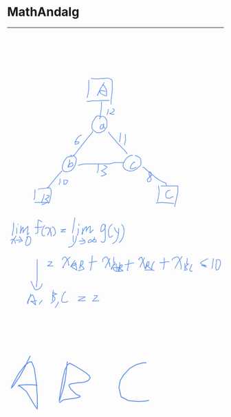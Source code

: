 # MathAndalg
---

<svg id="svg" viewbox="91.44000244140625,80.19999694824219,680,740" style="height:740"><path d="M 347.44,96.2 L 347.44,98.2 L 347.44,101.2 L 347.44,111.2 L 347.44,124.2 L 345.44,139.2 L 343.44,146.2 L 342.44,151.2 L 342.44,152.2" fill="none" stroke="#6190e8" stroke-width="2"></path><path d="M 355.44,91.2 L 354.44,91.2 L 355.44,91.2 L 357.44,91.2 L 367.44,92.2 L 378.44,92.2 L 390.44,91.2 L 402.44,90.2 L 408.44,90.2 L 416.44,93.2 L 419.44,95.2 L 420.44,97.2 L 421.44,101.2 L 421.44,108.2 L 421.44,114.2 L 421.44,125.2 L 420.44,138.2 L 418.44,151.2 L 417.44,160.2 L 417.44,166.2 L 417.44,171.2 L 417.44,172.2" fill="none" stroke="#6190e8" stroke-width="2"></path><path d="M 340.44,163.2 L 341.44,163.2 L 344.44,163.2 L 352.44,162.2 L 359.44,161.2 L 377.44,161.2 L 390.44,160.2 L 400.44,160.2 L 405.44,160.2 L 410.44,160.2 L 411.44,160.2 L 412.44,160.2" fill="none" stroke="#6190e8" stroke-width="2"></path><path d="M 396.44,103.2 L 395.44,104.2 L 393.44,109.2 L 385.44,121.2 L 379.44,133.2 L 376.44,140.2 L 373.44,145.2 L 375.44,143.2 L 377.44,138.2 L 382.44,128.2" fill="none" stroke="#6190e8" stroke-width="2"></path><path d="M 389.44,113.2 L 391.44,112.2 L 394.44,112.2 L 398.44,118.2 L 403.44,128.2 L 403.44,137.2 L 403.44,143.2 L 403.44,145.2 L 401.44,145.2 L 396.44,144.2 L 389.44,141.2 L 385.44,138.2 L 383.44,136.2 L 382.44,131.2 L 382.44,130.2 L 385.44,129.2 L 390.44,129.2 L 398.44,131.2 L 401.44,131.2" fill="none" stroke="#6190e8" stroke-width="2"></path><path d="M 387.44,163.2 L 387.44,164.2 L 387.44,169.2 L 387.44,182.2 L 385.44,195.2 L 383.44,209.2 L 382.44,215.2 L 381.44,219.2" fill="none" stroke="#6190e8" stroke-width="2"></path><path d="M 385.44,213.2 L 385.44,211.2 L 384.44,210.2 L 380.44,209.2 L 374.44,208.2 L 368.44,213.2 L 365.44,218.2 L 358.44,231.2 L 357.44,238.2 L 357.44,247.2 L 360.44,252.2 L 372.44,261.2 L 383.44,261.2 L 395.44,255.2 L 403.44,244.2 L 404.44,237.2 L 404.44,226.2 L 403.44,220.2 L 398.44,213.2 L 393.44,210.2 L 388.44,210.2 L 386.44,211.2" fill="none" stroke="#6190e8" stroke-width="2"></path><path d="M 394.44,238.2 L 394.44,237.2 L 391.44,236.2 L 389.44,236.2 L 386.44,237.2 L 383.44,243.2 L 383.44,247.2 L 384.44,249.2 L 387.44,249.2 L 390.44,248.2 L 392.44,243.2 L 394.44,238.2 L 394.44,234.2 L 394.44,232.2 L 394.44,238.2 L 394.44,243.2 L 394.44,245.2 L 397.44,246.2 L 399.44,246.2" fill="none" stroke="#6190e8" stroke-width="2"></path><path d="M 408.44,187.2 L 408.44,188.2 L 408.44,191.2 L 408.44,195.2 L 405.44,202.2 L 404.44,204.2 L 404.44,205.2" fill="none" stroke="#6190e8" stroke-width="2"></path><path d="M 422.44,186.2 L 423.44,186.2 L 426.44,188.2 L 427.44,189.2 L 427.44,190.2 L 427.44,192.2 L 424.44,196.2 L 416.44,200.2 L 413.44,200.2 L 413.44,201.2 L 414.44,201.2 L 416.44,202.2 L 420.44,203.2 L 425.44,203.2 L 427.44,203.2" fill="none" stroke="#6190e8" stroke-width="2"></path><path d="M 359.44,255.2 L 359.44,257.2 L 359.44,259.2 L 352.44,268.2 L 345.44,276.2 L 336.44,287.2 L 326.44,300.2 L 316.44,313.2 L 308.44,323.2 L 303.44,330.2 L 301.44,331.2 L 300.44,331.2 L 300.44,332.2 L 300.44,334.2 L 299.44,334.2 L 299.44,335.2" fill="none" stroke="#6190e8" stroke-width="2"></path><path d="M 296.44,337.2 L 294.44,336.2 L 291.44,336.2 L 286.44,336.2 L 281.44,337.2 L 276.44,341.2 L 275.44,344.2 L 270.44,349.2 L 266.44,360.2 L 264.44,368.2 L 264.44,376.2 L 270.44,383.2 L 280.44,384.2 L 291.44,380.2 L 298.44,374.2 L 304.44,363.2 L 307.44,352.2 L 308.44,343.2 L 306.44,339.2 L 301.44,334.2 L 296.44,333.2 L 293.44,332.2 L 289.44,333.2 L 288.44,333.2" fill="none" stroke="#6190e8" stroke-width="2"></path><path d="M 287.44,345.2 L 287.44,351.2 L 285.44,362.2 L 283.44,366.2 L 282.44,370.2 L 282.44,368.2 L 283.44,363.2 L 287.44,360.2 L 290.44,357.2 L 292.44,356.2 L 295.44,355.2 L 296.44,356.2 L 297.44,359.2 L 297.44,362.2 L 297.44,364.2 L 296.44,365.2 L 290.44,367.2 L 285.44,368.2 L 283.44,368.2 L 283.44,370.2" fill="none" stroke="#6190e8" stroke-width="2"></path><path d="M 325.44,269.2 L 323.44,269.2 L 319.44,270.2 L 313.44,276.2 L 309.44,281.2 L 308.44,283.2 L 305.44,289.2 L 304.44,294.2 L 304.44,297.2 L 308.44,297.2 L 314.44,295.2 L 316.44,293.2 L 316.44,291.2 L 316.44,290.2 L 314.44,290.2 L 306.44,289.2 L 303.44,289.2 L 303.44,290.2" fill="none" stroke="#6190e8" stroke-width="2"></path><path d="M 313.44,364.2 L 314.44,363.2 L 320.44,362.2 L 328.44,360.2 L 338.44,359.2 L 350.44,359.2 L 358.44,359.2 L 373.44,359.2 L 383.44,359.2 L 392.44,359.2 L 398.44,359.2 L 405.44,359.2 L 411.44,359.2 L 417.44,358.2 L 421.44,357.2 L 424.44,356.2 L 425.44,355.2 L 429.44,355.2 L 432.44,355.2 L 434.44,355.2 L 437.44,355.2 L 439.44,355.2 L 440.44,355.2 L 442.44,355.2 L 445.44,355.2 L 449.44,355.2 L 453.44,355.2 L 455.44,355.2 L 457.44,355.2" fill="none" stroke="#6190e8" stroke-width="2"></path><path d="M 485.44,333.2 L 483.44,332.2 L 480.44,332.2 L 475.44,334.2 L 471.44,336.2 L 463.44,344.2 L 458.44,353.2 L 455.44,360.2 L 455.44,367.2 L 459.44,374.2 L 465.44,378.2 L 476.44,382.2 L 487.44,380.2 L 498.44,374.2 L 506.44,367.2 L 510.44,363.2 L 511.44,356.2 L 511.44,351.2 L 510.44,344.2 L 507.44,339.2 L 499.44,335.2 L 494.44,333.2 L 492.44,333.2" fill="none" stroke="#6190e8" stroke-width="2"></path><path d="M 492.44,355.2 L 492.44,354.2 L 491.44,354.2 L 488.44,354.2 L 483.44,359.2 L 479.44,366.2 L 477.44,371.2 L 477.44,373.2 L 483.44,374.2 L 491.44,372.2 L 496.44,369.2" fill="none" stroke="#6190e8" stroke-width="2"></path><path d="M 410.44,258.2 L 410.44,259.2 L 411.44,263.2 L 418.44,271.2 L 423.44,277.2 L 432.44,287.2 L 440.44,297.2 L 447.44,304.2 L 453.44,310.2 L 458.44,315.2 L 460.44,317.2 L 461.44,318.2 L 462.44,319.2 L 463.44,321.2 L 465.44,324.2 L 467.44,325.2 L 467.44,326.2 L 467.44,327.2 L 468.44,327.2" fill="none" stroke="#6190e8" stroke-width="2"></path><path d="M 447.44,261.2 L 447.44,265.2 L 446.44,274.2 L 445.44,283.2 L 444.44,287.2 L 444.44,291.2" fill="none" stroke="#6190e8" stroke-width="2"></path><path d="M 462.44,265.2 L 462.44,268.2 L 462.44,274.2 L 463.44,284.2 L 460.44,294.2 L 459.44,299.2 L 459.44,300.2" fill="none" stroke="#6190e8" stroke-width="2"></path><path d="M 377.44,359.2 L 377.44,360.2 L 377.44,362.2 L 377.44,366.2 L 377.44,376.2 L 375.44,383.2 L 373.44,387.2" fill="none" stroke="#6190e8" stroke-width="2"></path><path d="M 394.44,363.2 L 396.44,364.2 L 401.44,366.2 L 404.44,368.2 L 404.44,369.2 L 404.44,370.2 L 396.44,376.2 L 392.44,378.2 L 388.44,380.2 L 387.44,380.2 L 388.44,381.2 L 390.44,382.2 L 396.44,386.2 L 401.44,390.2 L 402.44,391.2 L 400.44,392.2 L 398.44,393.2 L 391.44,396.2 L 386.44,397.2 L 385.44,397.2" fill="none" stroke="#6190e8" stroke-width="2"></path><path d="M 264.44,382.2 L 263.44,382.2 L 262.44,382.2 L 259.44,385.2 L 251.44,394.2 L 246.44,400.2 L 236.44,412.2 L 227.44,423.2 L 221.44,431.2 L 218.44,433.2 L 219.44,433.2 L 221.44,434.2" fill="none" stroke="#6190e8" stroke-width="2"></path><path d="M 178.44,439.2 L 178.44,440.2 L 178.44,443.2 L 178.44,450.2 L 177.44,465.2 L 175.44,471.2 L 175.44,472.2" fill="none" stroke="#6190e8" stroke-width="2"></path><path d="M 187.44,439.2 L 195.44,437.2 L 205.44,436.2 L 213.44,435.2 L 223.44,434.2 L 226.44,435.2 L 228.44,439.2 L 229.44,442.2 L 229.44,450.2 L 228.44,460.2 L 225.44,472.2 L 223.44,480.2 L 221.44,482.2 L 219.44,482.2" fill="none" stroke="#6190e8" stroke-width="2"></path><path d="M 177.44,480.2 L 178.44,480.2 L 182.44,480.2 L 195.44,480.2 L 208.44,480.2 L 216.44,480.2 L 220.44,480.2 L 221.44,480.2 L 221.44,479.2" fill="none" stroke="#6190e8" stroke-width="2"></path><path d="M 207.44,453.2 L 207.44,455.2 L 205.44,465.2 L 201.44,473.2 L 200.44,477.2 L 199.44,481.2" fill="none" stroke="#6190e8" stroke-width="2"></path><path d="M 214.44,458.2 L 216.44,458.2 L 222.44,458.2 L 223.44,459.2 L 223.44,460.2 L 223.44,461.2 L 221.44,463.2 L 213.44,469.2 L 210.44,469.2 L 209.44,469.2 L 210.44,469.2 L 212.44,470.2 L 213.44,471.2 L 218.44,475.2 L 218.44,477.2 L 218.44,478.2 L 218.44,479.2 L 208.44,484.2 L 201.44,486.2 L 199.44,487.2" fill="none" stroke="#6190e8" stroke-width="2"></path><path d="M 257.44,405.2 L 257.44,406.2 L 257.44,408.2 L 257.44,416.2 L 254.44,423.2 L 253.44,425.2" fill="none" stroke="#6190e8" stroke-width="2"></path><path d="M 269.44,408.2 L 269.44,409.2 L 269.44,413.2 L 269.44,417.2 L 269.44,421.2 L 269.44,423.2 L 273.44,423.2 L 277.44,420.2 L 281.44,413.2 L 281.44,411.2 L 277.44,410.2 L 275.44,410.2 L 272.44,410.2" fill="none" stroke="#6190e8" stroke-width="2"></path><path d="M 516.44,369.2 L 519.44,370.2 L 521.44,371.2 L 531.44,380.2 L 543.44,390.2 L 555.44,400.2 L 563.44,406.2 L 573.44,412.2 L 581.44,416.2 L 586.44,418.2 L 589.44,419.2 L 589.44,420.2 L 589.44,421.2 L 589.44,423.2 L 591.44,425.2 L 592.44,426.2" fill="none" stroke="#6190e8" stroke-width="2"></path><path d="M 539.44,401.2 L 539.44,399.2 L 542.44,395.2 L 543.44,391.2 L 543.44,388.2 L 542.44,386.2 L 540.44,384.2 L 538.44,384.2 L 537.44,384.2 L 536.44,385.2 L 536.44,390.2 L 538.44,398.2 L 542.44,402.2 L 543.44,405.2 L 543.44,407.2 L 543.44,409.2 L 542.44,412.2 L 538.44,414.2 L 534.44,415.2 L 532.44,414.2 L 531.44,411.2 L 531.44,410.2 L 531.44,409.2 L 531.44,407.2 L 537.44,401.2 L 541.44,397.2 L 545.44,395.2" fill="none" stroke="#6190e8" stroke-width="2"></path><path d="M 567.44,428.2 L 566.44,428.2 L 566.44,430.2 L 566.44,431.2 L 568.44,441.2 L 568.44,449.2 L 565.44,467.2 L 563.44,475.2 L 563.44,478.2" fill="none" stroke="#6190e8" stroke-width="2"></path><path d="M 575.44,430.2 L 575.44,429.2 L 576.44,428.2 L 583.44,428.2 L 592.44,428.2 L 602.44,428.2 L 609.44,428.2 L 618.44,428.2 L 625.44,428.2 L 627.44,428.2 L 627.44,430.2 L 627.44,431.2 L 627.44,439.2 L 627.44,446.2 L 625.44,456.2 L 621.44,474.2 L 618.44,486.2 L 617.44,492.2 L 617.44,494.2 L 617.44,493.2 L 617.44,491.2" fill="none" stroke="#6190e8" stroke-width="2"></path><path d="M 558.44,482.2 L 560.44,481.2 L 562.44,481.2 L 576.44,480.2 L 591.44,481.2 L 604.44,482.2 L 612.44,483.2 L 614.44,483.2 L 614.44,484.2" fill="none" stroke="#6190e8" stroke-width="2"></path><path d="M 604.44,442.2 L 602.44,442.2 L 601.44,442.2 L 599.44,442.2 L 596.44,443.2 L 592.44,446.2 L 589.44,452.2 L 589.44,456.2 L 589.44,461.2 L 592.44,466.2 L 601.44,467.2 L 610.44,462.2 L 613.44,463.2" fill="none" stroke="#6190e8" stroke-width="2"></path><path d="M 111.44,543.2 L 111.44,544.2 L 111.44,548.2 L 111.44,553.2 L 111.44,558.2 L 110.44,568.2 L 108.44,575.2 L 107.44,583.2 L 107.44,584.2 L 107.44,585.2 L 107.44,584.2" fill="none" stroke="#6190e8" stroke-width="2"></path><path d="M 121.44,559.2 L 121.44,560.2 L 121.44,562.2 L 121.44,567.2 L 121.44,571.2 L 121.44,573.2 L 121.44,575.2 L 121.44,576.2 L 121.44,577.2 L 120.44,578.2" fill="none" stroke="#6190e8" stroke-width="2"></path><path d="M 119.44,552.2" fill="none" stroke="#6190e8" stroke-width="2"></path><path d="M 134.44,553.2 L 134.44,554.2 L 134.44,556.2 L 134.44,561.2 L 133.44,571.2 L 133.44,575.2 L 131.44,576.2 L 131.44,577.2 L 131.44,576.2 L 135.44,568.2 L 137.44,563.2 L 139.44,559.2 L 141.44,558.2 L 141.44,559.2 L 141.44,560.2 L 141.44,567.2 L 141.44,572.2 L 140.44,576.2 L 143.44,570.2 L 149.44,562.2 L 154.44,557.2 L 156.44,555.2 L 156.44,556.2 L 156.44,559.2 L 156.44,565.2 L 154.44,572.2 L 154.44,580.2 L 154.44,581.2 L 157.44,579.2 L 157.44,578.2 L 160.44,575.2" fill="none" stroke="#6190e8" stroke-width="2"></path><path d="M 125.44,550.2 L 125.44,549.2 L 125.44,548.2 L 125.44,547.2" fill="none" stroke="#6190e8" stroke-width="2"></path><path d="M 101.44,598.2 L 103.44,597.2 L 106.44,596.2 L 109.44,596.2 L 112.44,596.2 L 114.44,598.2 L 115.44,601.2 L 116.44,606.2 L 116.44,608.2 L 116.44,609.2" fill="none" stroke="#6190e8" stroke-width="2"></path><path d="M 119.44,584.2 L 119.44,585.2 L 118.44,586.2 L 115.44,591.2 L 110.44,598.2 L 107.44,604.2 L 105.44,606.2 L 105.44,609.2 L 107.44,609.2" fill="none" stroke="#6190e8" stroke-width="2"></path><path d="M 118.44,598.2 L 119.44,598.2 L 123.44,598.2 L 128.44,598.2 L 132.44,598.2 L 135.44,598.2" fill="none" stroke="#6190e8" stroke-width="2"></path><path d="M 130.44,586.2 L 130.44,587.2 L 130.44,589.2 L 133.44,593.2 L 138.44,599.2 L 139.44,600.2 L 134.44,602.2 L 128.44,604.2 L 126.44,605.2" fill="none" stroke="#6190e8" stroke-width="2"></path><path d="M 156.44,589.2 L 155.44,589.2 L 153.44,594.2 L 149.44,606.2 L 149.44,613.2 L 153.44,615.2 L 159.44,613.2 L 164.44,606.2 L 165.44,594.2 L 163.44,588.2 L 157.44,586.2 L 152.44,589.2 L 151.44,591.2" fill="none" stroke="#6190e8" stroke-width="2"></path><path d="M 182.44,559.2 L 180.44,559.2 L 179.44,558.2 L 180.44,558.2 L 183.44,558.2 L 193.44,558.2 L 197.44,558.2 L 200.44,556.2 L 201.44,555.2" fill="none" stroke="#6190e8" stroke-width="2"></path><path d="M 200.44,542.2 L 199.44,540.2 L 196.44,538.2 L 193.44,537.2 L 190.44,535.2 L 188.44,535.2 L 188.44,538.2 L 187.44,547.2 L 187.44,554.2 L 187.44,564.2 L 187.44,571.2 L 187.44,574.2 L 186.44,576.2 L 182.44,577.2 L 179.44,578.2" fill="none" stroke="#6190e8" stroke-width="2"></path><path d="M 209.44,553.2 L 208.44,553.2 L 207.44,554.2 L 205.44,557.2 L 201.44,566.2 L 200.44,573.2 L 200.44,579.2 L 202.44,584.2 L 206.44,585.2 L 209.44,583.2" fill="none" stroke="#6190e8" stroke-width="2"></path><path d="M 212.44,562.2 L 211.44,562.2 L 211.44,561.2 L 213.44,560.2 L 214.44,559.2 L 218.44,559.2 L 221.44,559.2 L 223.44,561.2 L 227.44,570.2 L 228.44,573.2 L 229.44,584.2 L 229.44,587.2 L 229.44,585.2 L 229.44,579.2 L 229.44,574.2" fill="none" stroke="#6190e8" stroke-width="2"></path><path d="M 228.44,559.2 L 227.44,560.2 L 227.44,563.2 L 223.44,572.2 L 220.44,578.2 L 218.44,582.2 L 218.44,583.2 L 218.44,581.2 L 219.44,577.2" fill="none" stroke="#6190e8" stroke-width="2"></path><path d="M 231.44,557.2 L 233.44,557.2 L 238.44,559.2 L 241.44,566.2 L 242.44,573.2 L 242.44,578.2 L 239.44,582.2 L 236.44,584.2 L 234.44,585.2" fill="none" stroke="#6190e8" stroke-width="2"></path><path d="M 260.44,565.2 L 259.44,565.2 L 260.44,565.2 L 262.44,565.2 L 268.44,565.2 L 273.44,564.2 L 276.44,564.2 L 275.44,564.2 L 273.44,565.2 L 268.44,566.2 L 262.44,570.2 L 261.44,572.2 L 259.44,572.2 L 260.44,572.2 L 265.44,572.2 L 270.44,572.2 L 272.44,572.2 L 273.44,572.2 L 274.44,572.2" fill="none" stroke="#6190e8" stroke-width="2"></path><path d="M 304.44,528.2 L 303.44,528.2 L 303.44,530.2 L 303.44,534.2 L 301.44,542.2 L 300.44,553.2 L 298.44,563.2 L 297.44,568.2 L 296.44,572.2 L 296.44,575.2 L 296.44,576.2" fill="none" stroke="#6190e8" stroke-width="2"></path><path d="M 314.44,561.2 L 314.44,564.2 L 314.44,570.2 L 314.44,575.2 L 311.44,583.2 L 311.44,584.2 L 311.44,582.2 L 311.44,580.2" fill="none" stroke="#6190e8" stroke-width="2"></path><path d="M 316.44,553.2 L 316.44,551.2 L 316.44,550.2 L 316.44,547.2 L 316.44,549.2 L 316.44,550.2 L 316.44,553.2" fill="none" stroke="#6190e8" stroke-width="2"></path><path d="M 328.44,560.2 L 328.44,561.2 L 328.44,562.2 L 328.44,565.2 L 328.44,568.2 L 328.44,574.2 L 327.44,580.2 L 326.44,580.2 L 326.44,578.2 L 326.44,575.2 L 331.44,566.2 L 334.44,562.2 L 337.44,558.2 L 340.44,556.2 L 340.44,557.2 L 340.44,559.2 L 340.44,564.2 L 339.44,571.2 L 339.44,572.2 L 339.44,571.2 L 339.44,569.2 L 344.44,561.2 L 347.44,557.2 L 351.44,555.2 L 352.44,555.2 L 352.44,556.2 L 352.44,560.2 L 351.44,568.2 L 351.44,573.2 L 351.44,575.2 L 352.44,575.2 L 359.44,568.2 L 362.44,565.2" fill="none" stroke="#6190e8" stroke-width="2"></path><path d="M 298.44,583.2 L 298.44,584.2 L 298.44,586.2 L 298.44,591.2 L 298.44,598.2 L 298.44,600.2 L 299.44,603.2 L 300.44,603.2" fill="none" stroke="#6190e8" stroke-width="2"></path><path d="M 308.44,585.2 L 308.44,590.2 L 306.44,600.2 L 301.44,609.2 L 297.44,615.2 L 293.44,618.2 L 287.44,620.2 L 283.44,620.2 L 283.44,619.2" fill="none" stroke="#6190e8" stroke-width="2"></path><path d="M 316.44,601.2 L 319.44,601.2 L 327.44,601.2 L 332.44,600.2 L 335.44,598.2" fill="none" stroke="#6190e8" stroke-width="2"></path><path d="M 326.44,591.2 L 327.44,593.2 L 329.44,596.2 L 334.44,600.2 L 335.44,602.2 L 335.44,604.2 L 335.44,606.2 L 332.44,608.2 L 324.44,610.2 L 320.44,610.2" fill="none" stroke="#6190e8" stroke-width="2"></path><path d="M 366.44,589.2 L 365.44,589.2 L 365.44,591.2 L 365.44,592.2 L 363.44,598.2 L 355.44,603.2 L 351.44,605.2 L 346.44,606.2 L 345.44,605.2 L 345.44,603.2 L 347.44,599.2 L 351.44,597.2 L 352.44,596.2 L 353.44,596.2 L 355.44,598.2 L 358.44,601.2 L 360.44,603.2 L 364.44,604.2 L 366.44,604.2 L 368.44,604.2 L 369.44,604.2 L 370.44,604.2 L 370.44,601.2 L 370.44,600.2 L 370.44,598.2 L 367.44,596.2 L 365.44,596.2 L 362.44,596.2 L 360.44,596.2" fill="none" stroke="#6190e8" stroke-width="2"></path><path d="M 396.44,548.2 L 394.44,548.2 L 392.44,548.2 L 388.44,553.2 L 385.44,562.2 L 385.44,569.2 L 385.44,571.2 L 388.44,571.2 L 394.44,567.2 L 398.44,560.2 L 399.44,555.2 L 399.44,552.2 L 399.44,550.2 L 398.44,548.2 L 398.44,550.2 L 398.44,553.2 L 398.44,561.2 L 399.44,569.2 L 399.44,589.2 L 399.44,597.2 L 396.44,603.2 L 393.44,605.2 L 387.44,604.2 L 385.44,601.2" fill="none" stroke="#6190e8" stroke-width="2"></path><path d="M 421.44,548.2 L 419.44,549.2 L 417.44,552.2 L 413.44,556.2 L 409.44,566.2 L 409.44,573.2 L 409.44,582.2 L 412.44,589.2 L 418.44,588.2 L 423.44,583.2" fill="none" stroke="#6190e8" stroke-width="2"></path><path d="M 428.44,558.2 L 428.44,559.2 L 430.44,567.2 L 437.44,574.2 L 440.44,576.2 L 441.44,576.2" fill="none" stroke="#6190e8" stroke-width="2"></path><path d="M 441.44,560.2 L 441.44,563.2 L 441.44,567.2 L 441.44,575.2 L 438.44,590.2 L 433.44,601.2 L 426.44,607.2 L 422.44,609.2 L 421.44,609.2" fill="none" stroke="#6190e8" stroke-width="2"></path><path d="M 449.44,549.2 L 450.44,549.2 L 454.44,553.2 L 457.44,561.2 L 458.44,571.2 L 456.44,583.2 L 453.44,592.2 L 447.44,602.2 L 442.44,606.2" fill="none" stroke="#6190e8" stroke-width="2"></path><path d="M 220.44,666.2 L 219.44,666.2 L 221.44,666.2 L 225.44,666.2 L 229.44,666.2 L 231.44,666.2 L 231.44,668.2 L 227.44,672.2 L 221.44,677.2 L 218.44,678.2 L 218.44,679.2 L 222.44,679.2 L 228.44,679.2 L 233.44,679.2 L 235.44,679.2 L 236.44,679.2" fill="none" stroke="#6190e8" stroke-width="2"></path><path d="M 264.44,660.2 L 264.44,659.2 L 264.44,658.2 L 267.44,653.2 L 270.44,651.2 L 273.44,651.2 L 275.44,652.2 L 278.44,657.2 L 283.44,666.2 L 283.44,671.2 L 284.44,677.2 L 285.44,677.2 L 285.44,675.2" fill="none" stroke="#6190e8" stroke-width="2"></path><path d="M 289.44,651.2 L 288.44,651.2 L 287.44,653.2 L 285.44,654.2 L 278.44,661.2 L 275.44,668.2 L 272.44,671.2 L 269.44,678.2 L 265.44,684.2 L 267.44,684.2 L 269.44,683.2" fill="none" stroke="#6190e8" stroke-width="2"></path><path d="M 304.44,661.2 L 303.44,662.2 L 303.44,663.2 L 299.44,668.2 L 294.44,675.2 L 292.44,680.2 L 290.44,683.2 L 291.44,682.2 L 291.44,681.2 L 293.44,677.2 L 298.44,673.2 L 301.44,672.2 L 304.44,671.2 L 306.44,669.2 L 306.44,670.2 L 306.44,671.2 L 307.44,678.2 L 309.44,687.2 L 309.44,691.2 L 309.44,692.2 L 307.44,691.2 L 303.44,688.2 L 299.44,686.2 L 295.44,683.2 L 293.44,681.2 L 293.44,680.2 L 294.44,679.2 L 298.44,678.2 L 299.44,678.2 L 306.44,675.2 L 309.44,674.2" fill="none" stroke="#6190e8" stroke-width="2"></path><path d="M 323.44,662.2 L 323.44,663.2 L 323.44,667.2 L 321.44,677.2 L 320.44,683.2 L 319.44,686.2 L 318.44,686.2 L 319.44,684.2 L 321.44,675.2 L 321.44,673.2" fill="none" stroke="#6190e8" stroke-width="2"></path><path d="M 324.44,663.2 L 326.44,663.2 L 329.44,663.2 L 329.44,664.2 L 329.44,665.2 L 329.44,669.2 L 329.44,672.2 L 324.44,677.2 L 322.44,677.2 L 323.44,678.2 L 324.44,679.2 L 328.44,682.2 L 331.44,686.2 L 332.44,688.2 L 332.44,689.2 L 329.44,690.2 L 320.44,693.2 L 314.44,694.2 L 313.44,694.2" fill="none" stroke="#6190e8" stroke-width="2"></path><path d="M 347.44,668.2 L 354.44,668.2 L 362.44,666.2 L 370.44,665.2 L 373.44,664.2" fill="none" stroke="#6190e8" stroke-width="2"></path><path d="M 358.44,646.2 L 358.44,648.2 L 357.44,657.2 L 357.44,665.2 L 355.44,678.2 L 353.44,689.2 L 352.44,693.2 L 353.44,693.2" fill="none" stroke="#6190e8" stroke-width="2"></path><path d="M 392.44,666.2 L 391.44,666.2 L 391.44,665.2 L 391.44,664.2 L 391.44,658.2 L 395.44,654.2 L 399.44,651.2 L 404.44,651.2 L 408.44,657.2 L 411.44,668.2 L 413.44,677.2 L 413.44,681.2 L 413.44,682.2 L 413.44,681.2 L 413.44,672.2 L 413.44,669.2" fill="none" stroke="#6190e8" stroke-width="2"></path><path d="M 414.44,655.2 L 413.44,656.2 L 413.44,657.2 L 409.44,665.2 L 404.44,674.2 L 400.44,681.2 L 399.44,683.2 L 399.44,684.2 L 401.44,684.2" fill="none" stroke="#6190e8" stroke-width="2"></path><path d="M 429.44,666.2 L 429.44,668.2 L 428.44,668.2 L 426.44,673.2 L 422.44,680.2 L 421.44,683.2 L 419.44,687.2 L 419.44,689.2 L 418.44,689.2 L 419.44,684.2 L 425.44,677.2 L 429.44,674.2 L 431.44,673.2 L 433.44,673.2 L 434.44,674.2 L 434.44,679.2 L 436.44,688.2 L 435.44,694.2 L 434.44,696.2 L 432.44,696.2 L 427.44,692.2 L 424.44,688.2 L 424.44,685.2 L 424.44,684.2 L 425.44,684.2 L 427.44,684.2 L 432.44,684.2 L 440.44,684.2 L 444.44,682.2 L 444.44,680.2" fill="none" stroke="#6190e8" stroke-width="2"></path><path d="M 444.44,668.2 L 444.44,672.2 L 444.44,678.2 L 444.44,686.2 L 442.44,692.2 L 442.44,694.2 L 440.44,695.2 L 440.44,694.2 L 442.44,684.2 L 445.44,679.2 L 447.44,677.2 L 447.44,676.2 L 450.44,676.2 L 452.44,676.2 L 452.44,677.2 L 452.44,678.2 L 452.44,679.2 L 452.44,681.2 L 445.44,685.2 L 443.44,685.2 L 442.44,686.2 L 444.44,687.2 L 446.44,688.2 L 451.44,692.2 L 454.44,693.2 L 454.44,694.2 L 454.44,695.2 L 451.44,695.2 L 444.44,696.2 L 437.44,696.2 L 436.44,696.2" fill="none" stroke="#6190e8" stroke-width="2"></path><path d="M 426.44,651.2 L 426.44,652.2 L 425.44,662.2 L 425.44,666.2 L 425.44,669.2" fill="none" stroke="#6190e8" stroke-width="2"></path><path d="M 460.44,675.2 L 461.44,675.2 L 463.44,675.2 L 473.44,673.2 L 479.44,671.2 L 486.44,670.2 L 489.44,669.2" fill="none" stroke="#6190e8" stroke-width="2"></path><path d="M 473.44,659.2 L 473.44,660.2 L 473.44,663.2 L 471.44,677.2 L 470.44,685.2 L 468.44,692.2 L 468.44,693.2 L 471.44,693.2" fill="none" stroke="#6190e8" stroke-width="2"></path><path d="M 506.44,658.2 L 506.44,659.2 L 504.44,659.2 L 504.44,660.2 L 504.44,657.2 L 509.44,653.2 L 511.44,652.2 L 514.44,652.2 L 514.44,654.2 L 517.44,662.2 L 519.44,670.2 L 522.44,681.2 L 523.44,687.2 L 524.44,688.2" fill="none" stroke="#6190e8" stroke-width="2"></path><path d="M 522.44,652.2 L 522.44,653.2 L 520.44,657.2 L 517.44,664.2 L 514.44,670.2 L 510.44,677.2 L 508.44,683.2 L 507.44,683.2" fill="none" stroke="#6190e8" stroke-width="2"></path><path d="M 531.44,667.2 L 530.44,670.2 L 530.44,676.2 L 527.44,683.2 L 526.44,687.2 L 525.44,687.2 L 525.44,684.2 L 527.44,680.2 L 529.44,672.2 L 531.44,667.2 L 533.44,666.2 L 534.44,666.2 L 536.44,666.2 L 536.44,671.2 L 535.44,677.2 L 530.44,680.2 L 529.44,680.2 L 530.44,680.2 L 536.44,683.2 L 543.44,689.2 L 545.44,691.2 L 545.44,692.2 L 540.44,692.2 L 531.44,692.2 L 527.44,692.2 L 524.44,692.2 L 522.44,692.2" fill="none" stroke="#6190e8" stroke-width="2"></path><path d="M 554.44,666.2 L 553.44,666.2 L 552.44,666.2 L 551.44,667.2 L 549.44,671.2 L 545.44,679.2 L 545.44,685.2 L 545.44,690.2 L 547.44,692.2 L 550.44,693.2 L 553.44,693.2" fill="none" stroke="#6190e8" stroke-width="2"></path><path d="M 574.44,667.2 L 571.44,669.2 L 574.44,669.2 L 584.44,668.2 L 592.44,666.2 L 598.44,666.2 L 600.44,666.2" fill="none" stroke="#6190e8" stroke-width="2"></path><path d="M 584.44,653.2 L 584.44,654.2 L 584.44,660.2 L 584.44,671.2 L 583.44,683.2 L 581.44,689.2 L 581.44,690.2" fill="none" stroke="#6190e8" stroke-width="2"></path><path d="M 610.44,661.2 L 609.44,661.2 L 609.44,658.2 L 616.44,653.2 L 622.44,651.2 L 627.44,651.2 L 630.44,654.2 L 632.44,658.2 L 635.44,668.2 L 637.44,679.2 L 637.44,687.2 L 637.44,689.2 L 638.44,689.2" fill="none" stroke="#6190e8" stroke-width="2"></path><path d="M 641.44,650.2 L 640.44,650.2 L 638.44,651.2 L 637.44,654.2 L 634.44,659.2 L 627.44,669.2 L 621.44,680.2 L 618.44,686.2 L 617.44,687.2" fill="none" stroke="#6190e8" stroke-width="2"></path><path d="M 648.44,672.2 L 649.44,672.2 L 649.44,675.2 L 649.44,680.2 L 649.44,689.2 L 649.44,693.2 L 649.44,692.2" fill="none" stroke="#6190e8" stroke-width="2"></path><path d="M 654.44,673.2 L 656.44,673.2 L 658.44,673.2 L 660.44,673.2 L 657.44,675.2 L 651.44,681.2 L 649.44,683.2 L 650.44,684.2 L 651.44,685.2 L 654.44,686.2 L 656.44,689.2 L 656.44,690.2 L 655.44,691.2 L 647.44,693.2 L 646.44,693.2" fill="none" stroke="#6190e8" stroke-width="2"></path><path d="M 671.44,675.2 L 672.44,675.2 L 670.44,675.2 L 668.44,682.2 L 664.44,689.2 L 665.44,693.2 L 667.44,696.2 L 671.44,696.2 L 673.44,696.2" fill="none" stroke="#6190e8" stroke-width="2"></path><path d="M 656.44,654.2 L 656.44,657.2 L 656.44,660.2 L 655.44,669.2 L 655.44,673.2" fill="none" stroke="#6190e8" stroke-width="2"></path><path d="M 722.44,657.2 L 720.44,657.2 L 718.44,657.2 L 712.44,661.2 L 707.44,663.2 L 704.44,665.2 L 701.44,667.2 L 699.44,668.2 L 698.44,669.2 L 698.44,670.2 L 699.44,672.2 L 705.44,675.2 L 709.44,676.2 L 716.44,678.2 L 715.44,678.2 L 709.44,678.2 L 704.44,678.2 L 701.44,677.2 L 700.44,677.2 L 702.44,677.2 L 707.44,679.2 L 712.44,681.2 L 713.44,682.2 L 718.44,682.2" fill="none" stroke="#6190e8" stroke-width="2"></path><path d="M 738.44,655.2 L 738.44,656.2 L 738.44,659.2 L 738.44,661.2 L 736.44,673.2 L 735.44,682.2 L 734.44,686.2 L 736.44,686.2" fill="none" stroke="#6190e8" stroke-width="2"></path><path d="M 748.44,659.2 L 748.44,660.2 L 748.44,661.2 L 748.44,668.2 L 746.44,680.2 L 746.44,688.2 L 748.44,692.2 L 754.44,690.2 L 759.44,679.2 L 761.44,670.2 L 759.44,661.2 L 754.44,659.2 L 748.44,660.2" fill="none" stroke="#6190e8" stroke-width="2"></path><path d="M 185.44,658.2 L 185.44,660.2 L 185.44,670.2 L 185.44,688.2 L 185.44,697.2 L 185.44,723.2 L 183.44,739.2 L 183.44,745.2" fill="none" stroke="#6190e8" stroke-width="2"></path><path d="M 165.44,725.2" fill="none" stroke="#6190e8" stroke-width="2"></path><path d="M 165.44,727.2 L 166.44,728.2 L 171.44,739.2 L 174.44,746.2 L 178.44,753.2 L 182.44,754.2 L 187.44,753.2 L 194.44,749.2 L 199.44,741.2 L 200.44,737.2 L 201.44,734.2 L 201.44,736.2" fill="none" stroke="#6190e8" stroke-width="2"></path><path d="M 165.44,767.2 L 165.44,768.2 L 164.44,768.2 L 164.44,770.2 L 164.44,772.2 L 161.44,780.2 L 157.44,790.2 L 156.44,797.2 L 155.44,797.2 L 155.44,792.2 L 159.44,782.2 L 163.44,776.2 L 167.44,771.2 L 170.44,770.2 L 171.44,770.2 L 174.44,776.2 L 177.44,785.2 L 179.44,795.2 L 180.44,799.2 L 180.44,801.2 L 179.44,800.2 L 178.44,799.2 L 172.44,794.2 L 167.44,791.2 L 165.44,790.2 L 164.44,790.2 L 166.44,790.2 L 169.44,790.2 L 174.44,790.2 L 181.44,788.2 L 183.44,787.2 L 184.44,787.2" fill="none" stroke="#6190e8" stroke-width="2"></path><path d="M 199.44,787.2 L 200.44,787.2 L 200.44,788.2 L 199.44,790.2 L 195.44,793.2 L 191.44,800.2" fill="none" stroke="#6190e8" stroke-width="2"></path><path d="M 237.44,756.2 L 236.44,756.2 L 235.44,761.2 L 234.44,770.2 L 234.44,782.2 L 233.44,786.2 L 233.44,789.2 L 233.44,788.2" fill="none" stroke="#6190e8" stroke-width="2"></path><path d="M 233.44,764.2 L 237.44,764.2 L 243.44,766.2 L 246.44,767.2 L 241.44,769.2 L 236.44,771.2 L 234.44,771.2 L 234.44,772.2 L 238.44,776.2 L 241.44,779.2 L 241.44,782.2 L 241.44,784.2 L 237.44,790.2 L 231.44,793.2 L 229.44,797.2" fill="none" stroke="#6190e8" stroke-width="2"></path><path d="M 276.44,760.2 L 273.44,761.2 L 269.44,765.2 L 264.44,775.2 L 262.44,784.2 L 262.44,790.2 L 265.44,793.2 L 268.44,793.2 L 275.44,793.2 L 282.44,790.2" fill="none" stroke="#6190e8" stroke-width="2"></path><path d="M 251.44,791.2 L 251.44,795.2 L 246.44,804.2 L 242.44,809.2 L 241.44,810.2" fill="none" stroke="#6190e8" stroke-width="2"></path><path d="M 315.44,776.2 L 314.44,776.2 L 317.44,776.2 L 323.44,776.2 L 332.44,776.2 L 336.44,776.2 L 337.44,776.2 L 336.44,776.2 L 335.44,777.2 L 331.44,779.2 L 322.44,783.2 L 316.44,786.2 L 314.44,788.2 L 313.44,788.2 L 314.44,788.2 L 316.44,788.2 L 323.44,788.2 L 332.44,788.2 L 335.44,788.2 L 337.44,788.2" fill="none" stroke="#6190e8" stroke-width="2"></path><path d="M 363.44,772.2 L 367.44,772.2 L 372.44,772.2 L 374.44,772.2 L 374.44,773.2 L 373.44,776.2 L 365.44,782.2 L 360.44,789.2 L 358.44,790.2 L 359.44,789.2 L 368.44,789.2 L 377.44,788.2 L 380.44,788.2" fill="none" stroke="#6190e8" stroke-width="2"></path></svg>  
<svg id="svg" viewbox="184.44000244140625,129.1999969482422,340,142.00001525878906" style="height:142.00001525878906"><path d="M 236.44,139.2 L 237.44,139.2 L 236.44,141.2 L 232.44,149.2 L 225.44,164.2 L 213.44,186.2 L 198.44,208.2 L 194.44,212.2 L 195.44,208.2 L 203.44,193.2 L 210.44,180.2 L 226.44,159.2 L 236.44,152.2 L 241.44,152.2 L 247.44,167.2 L 252.44,202.2 L 254.44,233.2 L 254.44,255.2 L 254.44,261.2 L 252.44,259.2 L 246.44,250.2 L 233.44,228.2 L 228.44,220.2 L 213.44,208.2 L 210.44,208.2 L 211.44,206.2 L 213.44,206.2 L 226.44,205.2 L 241.44,205.2 L 252.44,206.2 L 254.44,207.2" fill="none" stroke="#6190e8" stroke-width="2"></path><path d="M 324.44,151.2 L 323.44,159.2 L 321.44,177.2 L 319.44,194.2 L 314.44,216.2 L 306.44,241.2 L 305.44,244.2 L 306.44,234.2 L 307.44,228.2 L 313.44,193.2 L 318.44,171.2 L 324.44,159.2 L 330.44,155.2 L 341.44,161.2 L 356.44,170.2 L 368.44,178.2 L 375.44,184.2 L 377.44,189.2 L 373.44,195.2 L 364.44,199.2 L 344.44,201.2 L 332.44,203.2 L 328.44,205.2 L 328.44,208.2 L 332.44,215.2 L 344.44,227.2 L 353.44,231.2 L 354.44,232.2 L 351.44,234.2 L 344.44,236.2 L 329.44,238.2 L 315.44,240.2 L 305.44,247.2" fill="none" stroke="#6190e8" stroke-width="2"></path><path d="M 508.44,154.2 L 507.44,154.2 L 500.44,154.2 L 485.44,158.2 L 469.44,167.2 L 455.44,182.2 L 447.44,195.2 L 444.44,211.2 L 449.44,233.2 L 466.44,242.2 L 489.44,244.2 L 506.44,243.2 L 514.44,241.2" fill="none" stroke="#6190e8" stroke-width="2"></path></svg>  
